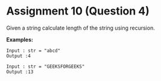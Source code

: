 # Assignment 10 (Question 4)

Given a string calculate length of the string using recursion.

**Examples:**

```
Input : str = "abcd"
Output :4

Input : str = "GEEKSFORGEEKS"
Output :13
```